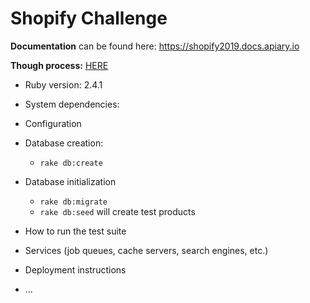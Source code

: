 # Shopify Challenge

**Documentation** can be found here: https://shopify2019.docs.apiary.io

**Though process:**  [HERE](thought_process.md)

* Ruby version: 2.4.1

* System dependencies: 

* Configuration

* Database creation: 
    * `rake db:create`

* Database initialization
    * `rake db:migrate`
    * `rake db:seed` will create test products

* How to run the test suite

* Services (job queues, cache servers, search engines, etc.)

* Deployment instructions

* ...